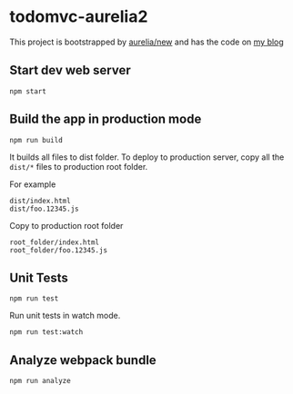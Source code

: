 # todomvc-aurelia2

This project is bootstrapped by [aurelia/new](https://github.com/aurelia/new) and has the code on [my blog](https://nunocruz.site/2020/07/31/todo-list-au2/)

## Start dev web server

    npm start

## Build the app in production mode

    npm run build

It builds all files to dist folder. To deploy to production server, copy all the `dist/*` files to production root folder.

For example
```
dist/index.html
dist/foo.12345.js
```
Copy to production root folder
```
root_folder/index.html
root_folder/foo.12345.js
```

## Unit Tests

    npm run test

Run unit tests in watch mode.

    npm run test:watch


## Analyze webpack bundle

    npm run analyze
